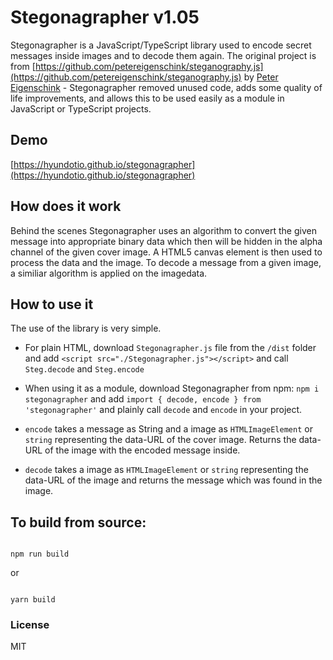 # Stegonagrapher v1.05
Stegonagrapher is a JavaScript/TypeScript library used to encode secret messages inside images and to decode them again. The original project is from [https://github.com/petereigenschink/steganography.js](https://github.com/petereigenschink/steganography.js) by [Peter Eigenschink](https://github.com/petereigenschink) - Stegonagrapher removed unused code, adds some quality of life improvements, and allows this to be used easily as a module in JavaScript or TypeScript projects.

## Demo
[https://hyundotio.github.io/stegonagrapher](https://hyundotio.github.io/stegonagrapher)

## How does it work
Behind the scenes Stegonagrapher uses an algorithm to convert the given message into appropriate binary data which then will be hidden in the alpha channel of the given cover image. A HTML5 canvas element is then used to process the data and the image. To decode a message from a given image, a similiar algorithm is applied on the imagedata.

## How to use it
The use of the library is very simple.
- For plain HTML, download `Stegonagrapher.js` file from the `/dist` folder and add `<script src="./Stegonagrapher.js"></script>` and call `Steg.decode` and `Steg.encode`
- When using it as a module, download Stegonagrapher from npm: `npm i stegonagrapher` and add `import { decode, encode } from 'stegonagrapher'` and plainly call `decode` and `encode` in your project.

- `encode` takes a message as String and a image as `HTMLImageElement` or `string` representing the data-URL of the cover image. Returns the data-URL of the image with the encoded message inside.
- `decode` takes a image as `HTMLImageElement` or `string` representing the data-URL of the image and returns the message which was found in the image.

## To build from source:

```

npm run build

```

  

or

  

```

yarn build

```

### License
MIT

  